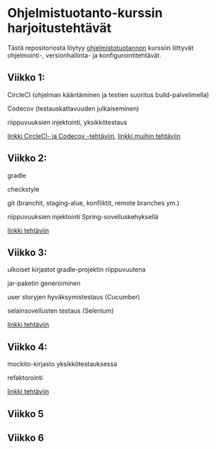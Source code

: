 # Ohjelmistuotanto-kurssin harjoitustehtävät

Tästä repositoriosta löytyy [ohjelmistotuotannon](https://ohjelmistotuotanto-hy-avoin.github.io/) kurssiin liittyvät ohjelmointi-, versionhallinta- ja konfigurointitehtävät.  

## Viikko 1: 
CircleCI (ohjelman kääntäminen ja testien suoritus build-palvelimella)

Codecov (testauskattavuuden julkaiseminen) 

riippuvuuksien injektointi, yksikkötestaus

[linkki CircleCI- ja Codecov -tehtäviin](https://github.com/tsalohei/ohtu-2020-viikko1), [linkki muihin tehtäviin](https://github.com/tsalohei/ohtu-tehtavat/tree/master/viikko1) 
 

## Viikko 2: 
gradle

checkstyle

git (branchit, staging-alue, konfliktit, remote branches ym.)

riippuvuuksien injektointi Spring-sovelluskehyksellä

[linkki tehtäviin](https://github.com/tsalohei/ohtu-tehtavat/tree/master/viikko2)

## Viikko 3: 
ulkoiset kirjastot gradle-projektin riippuvuutena

jar-paketin generoiminen

user storyjen hyväksymistestaus (Cucumber)

selainsovellusten testaus (Selenium)

[linkki tehtäviin](https://github.com/tsalohei/ohtu-tehtavat/tree/master/viikko3)

## Viikko 4:
mockito-kirjasto yksikkötestauksessa

refaktorointi

[linkki tehtäviin](https://github.com/tsalohei/ohtu-tehtavat/tree/master/viikko4)

## Viikko 5

## Viikko 6
